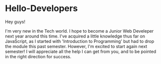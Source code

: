 # Hello-Developers

Hey guys!

I'm very new in the Tech world. I hope to become a Junior Web Develeper next year around this time. I've acquired a little knowledge thus far on JavaScript, as I started with 'Introduction to Programming' but had to drop the module this past semester. However, I'm excited to start again next semester! I will appreciate all the help I can get from you, and to be pointed in the right direction for success.
